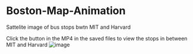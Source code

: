 # Boston-Map-Animation
Sattelite image of bus stops bwtn MIT and Harvard

Click the button in the MP4 in the saved files to view the stops in between MIT and Harvard
![image](https://github.com/mhsimkus/Boston-Map-Animation/assets/150747745/49fbe395-482c-4c17-a93e-b7411aefab1a)
